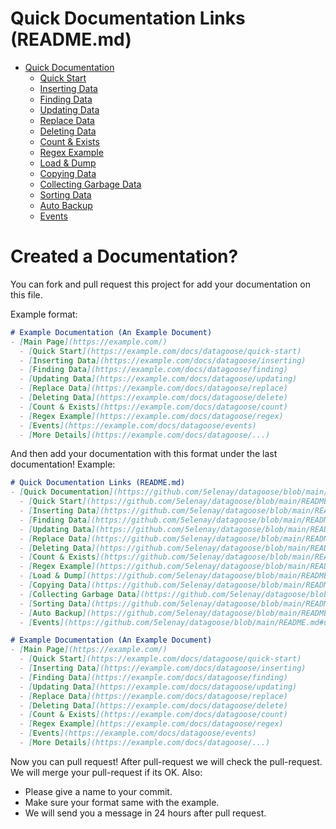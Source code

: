 # Quick Documentation Links (README.md)
- [Quick Documentation](https://github.com/5elenay/datagoose/blob/main/README.md#quick-documentation)
  - [Quick Start](https://github.com/5elenay/datagoose/blob/main/README.md#quick-start)
  - [Inserting Data](https://github.com/5elenay/datagoose/blob/main/README.md#inserting-data)
  - [Finding Data](https://github.com/5elenay/datagoose/blob/main/README.md#finding-data)
  - [Updating Data](https://github.com/5elenay/datagoose/blob/main/README.md#updating-data)
  - [Replace Data](https://github.com/5elenay/datagoose/blob/main/README.md#replace-data)
  - [Deleting Data](https://github.com/5elenay/datagoose/blob/main/README.md#deleting-data)
  - [Count & Exists](https://github.com/5elenay/datagoose/blob/main/README.md#count--exists)
  - [Regex Example](https://github.com/5elenay/datagoose/blob/main/README.md#using-regex)
  - [Load & Dump](https://github.com/5elenay/datagoose/blob/main/README.md#load--dump)
  - [Copying Data](https://github.com/5elenay/datagoose/blob/main/README.md#copying-data)
  - [Collecting Garbage Data](https://github.com/5elenay/datagoose/blob/main/README.md#collecting-garbage-data)
  - [Sorting Data](https://github.com/5elenay/datagoose/blob/main/README.md#sorting-database)
  - [Auto Backup](https://github.com/5elenay/datagoose/blob/main/README.md#auto-backup)
  - [Events](https://github.com/5elenay/datagoose/blob/main/README.md#using-events)

# Created a Documentation?
You can fork and pull request this project for add your documentation on this file.

Example format:
```markdown
# Example Documentation (An Example Document)
- [Main Page](https://example.com/)
  - [Quick Start](https://example.com/docs/datagoose/quick-start)
  - [Inserting Data](https://example.com/docs/datagoose/inserting)
  - [Finding Data](https://example.com/docs/datagoose/finding)
  - [Updating Data](https://example.com/docs/datagoose/updating)
  - [Replace Data](https://example.com/docs/datagoose/replace)
  - [Deleting Data](https://example.com/docs/datagoose/delete)
  - [Count & Exists](https://example.com/docs/datagoose/count)
  - [Regex Example](https://example.com/docs/datagoose/regex)
  - [Events](https://example.com/docs/datagoose/events)
  - [More Details](https://example.com/docs/datagoose/...)
```
And then add your documentation with this format under the last documentation! Example:
```markdown
# Quick Documentation Links (README.md)
- [Quick Documentation](https://github.com/5elenay/datagoose/blob/main/README.md#quick-documentation)
  - [Quick Start](https://github.com/5elenay/datagoose/blob/main/README.md#quick-start)
  - [Inserting Data](https://github.com/5elenay/datagoose/blob/main/README.md#inserting-data)
  - [Finding Data](https://github.com/5elenay/datagoose/blob/main/README.md#finding-data)
  - [Updating Data](https://github.com/5elenay/datagoose/blob/main/README.md#updating-data)
  - [Replace Data](https://github.com/5elenay/datagoose/blob/main/README.md#replace-data)
  - [Deleting Data](https://github.com/5elenay/datagoose/blob/main/README.md#deleting-data)
  - [Count & Exists](https://github.com/5elenay/datagoose/blob/main/README.md#count--exists)
  - [Regex Example](https://github.com/5elenay/datagoose/blob/main/README.md#using-regex)
  - [Load & Dump](https://github.com/5elenay/datagoose/blob/main/README.md#load--dump)
  - [Copying Data](https://github.com/5elenay/datagoose/blob/main/README.md#copying-data)
  - [Collecting Garbage Data](https://github.com/5elenay/datagoose/blob/main/README.md#collecting-garbage-data)
  - [Sorting Data](https://github.com/5elenay/datagoose/blob/main/README.md#sorting-database)
  - [Auto Backup](https://github.com/5elenay/datagoose/blob/main/README.md#auto-backup)
  - [Events](https://github.com/5elenay/datagoose/blob/main/README.md#using-events)

# Example Documentation (An Example Document)
- [Main Page](https://example.com/)
  - [Quick Start](https://example.com/docs/datagoose/quick-start)
  - [Inserting Data](https://example.com/docs/datagoose/inserting)
  - [Finding Data](https://example.com/docs/datagoose/finding)
  - [Updating Data](https://example.com/docs/datagoose/updating)
  - [Replace Data](https://example.com/docs/datagoose/replace)
  - [Deleting Data](https://example.com/docs/datagoose/delete)
  - [Count & Exists](https://example.com/docs/datagoose/count)
  - [Regex Example](https://example.com/docs/datagoose/regex)
  - [Events](https://example.com/docs/datagoose/events)
  - [More Details](https://example.com/docs/datagoose/...)
```
Now you can pull request! After pull-request we will check the pull-request. We will merge your pull-request if its OK.
Also:
- Please give a name to your commit.
- Make sure your format same with the example.
- We will send you a message in 24 hours after pull request.
